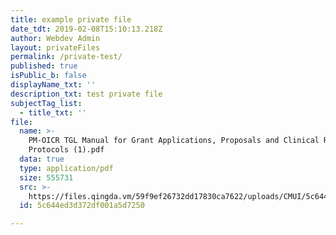 ```yaml
---
title: example private file
date_tdt: 2019-02-08T15:10:13.218Z
author: Webdev Admin
layout: privateFiles
permalink: /private-test/
published: true
isPublic_b: false
displayName_txt: ''
description_txt: test private file
subjectTag_list:
  - title_txt: ''
file:
  name: >-
    PM-OICR TGL Manual for Grant Applications, Proposals and Clinical Research
    Protocols (1).pdf
  data: true
  type: application/pdf
  size: 555731
  src: >-
    https://files.qingda.vm/59f9ef26732dd17830ca7622/uploads/CMUI/5c644ed3d372df001a5d7250/PM-OICR%20TGL%20Manual%20for%20Grant%20Applications,%20Proposals%20and%20Clinical%20Research%20Protocols%20(1).pdf
  id: 5c644ed3d372df001a5d7250

---
```



